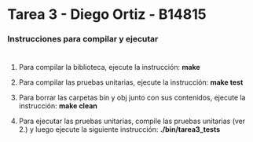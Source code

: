 # Tarea 3 - Diego Ortiz - B14815
### Instrucciones para compilar y ejecutar
#
1. Para compilar la biblioteca, ejecute la instrucción: **make**

2. Para compilar las pruebas unitarias, ejecute la instrucción: **make test**

3. Para borrar las carpetas bin y obj junto con sus contenidos, ejecute la instrucción: **make clean**

5. Para ejecutar las pruebas unitarias, compile las pruebas unitarias (ver 2.) y luego ejecute la siguiente instrucción: **./bin/tarea3_tests**